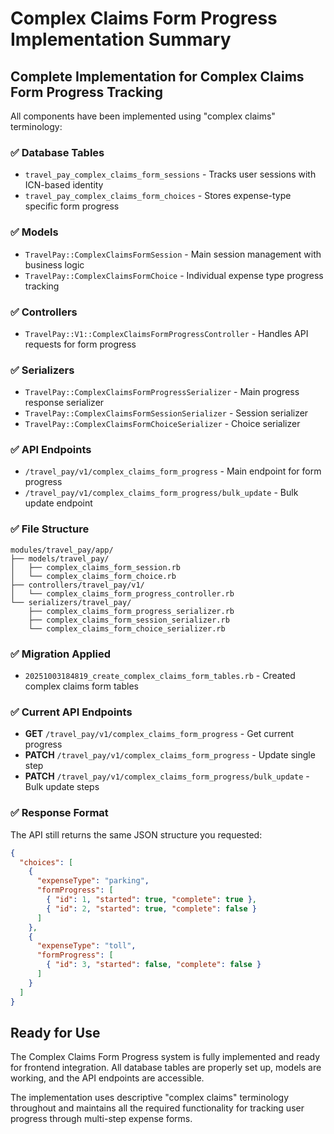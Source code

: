 # Complex Claims Form Progress Implementation Summary

## Complete Implementation for Complex Claims Form Progress Tracking

All components have been implemented using "complex claims" terminology:

### ✅ **Database Tables**
- `travel_pay_complex_claims_form_sessions` - Tracks user sessions with ICN-based identity
- `travel_pay_complex_claims_form_choices` - Stores expense-type specific form progress

### ✅ **Models**
- `TravelPay::ComplexClaimsFormSession` - Main session management with business logic
- `TravelPay::ComplexClaimsFormChoice` - Individual expense type progress tracking

### ✅ **Controllers**
- `TravelPay::V1::ComplexClaimsFormProgressController` - Handles API requests for form progress

### ✅ **Serializers**
- `TravelPay::ComplexClaimsFormProgressSerializer` - Main progress response serializer
- `TravelPay::ComplexClaimsFormSessionSerializer` - Session serializer
- `TravelPay::ComplexClaimsFormChoiceSerializer` - Choice serializer

### ✅ **API Endpoints**
- `/travel_pay/v1/complex_claims_form_progress` - Main endpoint for form progress
- `/travel_pay/v1/complex_claims_form_progress/bulk_update` - Bulk update endpoint

### ✅ **File Structure**
```
modules/travel_pay/app/
├── models/travel_pay/
│   ├── complex_claims_form_session.rb
│   └── complex_claims_form_choice.rb
├── controllers/travel_pay/v1/
│   └── complex_claims_form_progress_controller.rb
└── serializers/travel_pay/
    ├── complex_claims_form_progress_serializer.rb
    ├── complex_claims_form_session_serializer.rb
    └── complex_claims_form_choice_serializer.rb
```

### ✅ **Migration Applied**
- `20251003184819_create_complex_claims_form_tables.rb` - Created complex claims form tables

### ✅ **Current API Endpoints**
- **GET** `/travel_pay/v1/complex_claims_form_progress` - Get current progress
- **PATCH** `/travel_pay/v1/complex_claims_form_progress` - Update single step
- **PATCH** `/travel_pay/v1/complex_claims_form_progress/bulk_update` - Bulk update steps

### ✅ **Response Format**
The API still returns the same JSON structure you requested:
```json
{
  "choices": [
    {
      "expenseType": "parking",
      "formProgress": [
        { "id": 1, "started": true, "complete": true },
        { "id": 2, "started": true, "complete": false }
      ]
    },
    {
      "expenseType": "toll", 
      "formProgress": [
        { "id": 3, "started": false, "complete": false }
      ]
    }
  ]
}
```

## Ready for Use

The Complex Claims Form Progress system is fully implemented and ready for frontend integration. All database tables are properly set up, models are working, and the API endpoints are accessible.

The implementation uses descriptive "complex claims" terminology throughout and maintains all the required functionality for tracking user progress through multi-step expense forms.